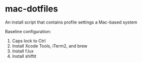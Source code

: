 # mac-dotfiles
An install script that contains profile settings a Mac-based system

Baseline configuration:
1. Caps lock to Ctrl
2. Install Xcode Tools, iTerm2, and brew
3. Install f.lux
4. Install shiftit  
